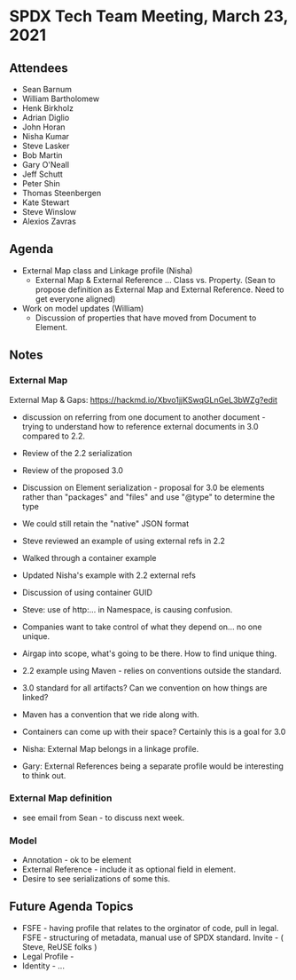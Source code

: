# SPDX Tech Team Meeting, March 23, 2021

## Attendees
* Sean Barnum
* William Bartholomew
* Henk Birkholz
* Adrian Diglio
* John Horan
* Nisha Kumar
* Steve Lasker
* Bob Martin
* Gary O'Neall
* Jeff Schutt
* Peter Shin
* Thomas Steenbergen
* Kate Stewart
* Steve Winslow
* Alexios Zavras

## Agenda

* External Map class and Linkage profile (Nisha) 
  * External Map & External Reference ... Class vs. Property. (Sean to propose definition as External Map and External Reference.   Need to get everyone aligned)
* Work on model updates  (William)
  * Discussion of properties that have moved from Document to Element. 


## Notes

### External Map
External Map & Gaps: https://hackmd.io/Xbvo1jjKSwqGLnGeL3bWZg?edit
- discussion on referring from one document to another document - trying to understand how to reference external documents in 3.0 compared to 2.2.
- Review of the 2.2 serialization
- Review of the proposed 3.0
- Discussion on Element serialization - proposal for 3.0 be elements rather than "packages" and "files" and use "@type" to determine the type
- We could still retain the "native" JSON format
- Steve reviewed an example of using external refs in 2.2
- Walked through a container example 
- Updated Nisha's example with 2.2 external refs
- Discussion of using container GUID
- Steve: use of http:... in Namespace, is causing confusion. 
- Companies want to take control of what they depend on...   no one unique. 
- Airgap into scope, what's going to be there.   How to find unique thing. 
- 2.2 example using Maven - relies on conventions outside the standard.
- 3.0 standard for all artifacts?   Can we convention on how things are linked?
- Maven has a convention that we ride along with.
- Containers can come up with their space?   Certainly this is a goal for 3.0

- Nisha: External Map belongs in a linkage profile.    
- Gary: External References being a separate profile would be interesting to think out.

### External Map definition 
- see email from Sean - to discuss next week.

### Model
- Annotation - ok to be element
- External Reference - include it as optional field in element.
- Desire to see serializations of some this.


## Future Agenda Topics
* FSFE - having profile that relates to the orginator of code,  pull in legal.   FSFE - structuring of metadata,  manual use of SPDX standard.    Invite - ( Steve, ReUSE folks )
* Legal Profile - 
* Identity - ...
